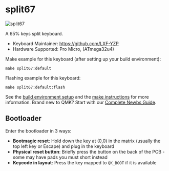 # split67

![split67](https://imgur.com/2eC03Sm.jpg)

A 65% keys split keyboard.

* Keyboard Maintainer: https://github.com/LXF-YZP
* Hardware Supported: Pro Micro, (ATmega32u4)

Make example for this keyboard (after setting up your build environment):
    
    make split67:default
    
Flashing example for this keyboard:

    make split67:default:flash
    
See the [build environment setup](https://docs.qmk.fm/#/getting_started_build_tools) and the [make instructions](https://docs.qmk.fm/#/getting_started_make_guide) for more information. Brand new to QMK? Start with our [Complete Newbs Guide](https://docs.qmk.fm/#/newbs).

## Bootloader

Enter the bootloader in 3 ways:

* **Bootmagic reset**: Hold down the key at (0,0) in the matrix (usually the top left key or Escape) and plug in the keyboard
* **Physical reset button**: Briefly press the button on the back of the PCB - some may have pads you must short instead
* **Keycode in layout**: Press the key mapped to `QK_BOOT` if it is available